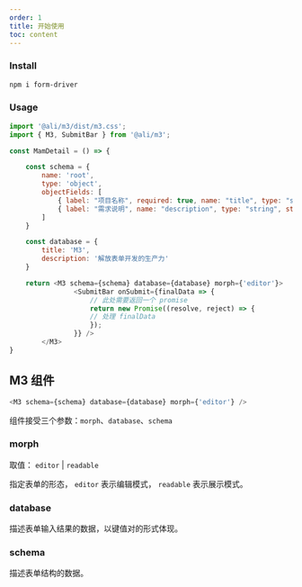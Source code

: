 ```yaml
---
order: 1
title: 开始使用
toc: content
---
```

### Install

```bash
npm i form-driver
```

### Usage

```js
import '@ali/m3/dist/m3.css';
import { M3, SubmitBar } from '@ali/m3';

const MamDetail = () => {

    const schema = {
        name: 'root',
        type: 'object',
        objectFields: [
            { label: "项目名称", required: true, name: "title", type: "string", max: 50, placeholder: '请输入' },
            { label: "需求说明", name: "description", type: "string", stringLines: 3, placeholder: '请输入' },
        ]
    }

    const database = {
        title: 'M3',
        description: '解放表单开发的生产力'
    }

    return <M3 schema={schema} database={database} morph={'editor'}>
                <SubmitBar onSubmit={finalData => {
                    // 此处需要返回一个 promise
                    return new Promise((resolve, reject) => {
                    // 处理 finalData
                    }); 
                }} />
        </M3>
}
```


## M3 组件

```js
<M3 schema={schema} database={database} morph={'editor'} />
```
组件接受三个参数：`morph`、`database`、`schema`

### morph

取值： `editor` | `readable`

指定表单的形态， `editor` 表示编辑模式， `readable` 表示展示模式。

### database

描述表单输入结果的数据，以键值对的形式体现。

### schema

描述表单结构的数据。
